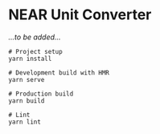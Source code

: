 # NEAR Unit Converter

_...to be added..._

```shell
# Project setup
yarn install

# Development build with HMR
yarn serve

# Production build
yarn build

# Lint
yarn lint
```
